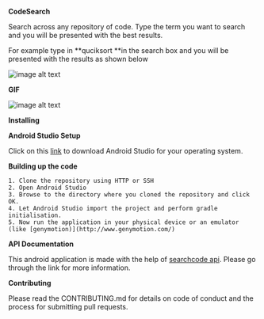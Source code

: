 **CodeSearch**

Search across any repository of code. Type the term you want to search and you will be presented with the best results. 

For example type in **quciksort **in the search box and you will be presented with the results as shown below

![image alt text](image_0.jpg)

**GIF**

![image alt text](image_1.gif)

**Installing**

**Android Studio Setup**

Click on this [link](https://developer.android.com/studio/index.html#Installing) to download Android Studio for your operating system.

	

**Building up the code**

    1. Clone the repository using HTTP or SSH
    2. Open Android Studio
    3. Browse to the directory where you cloned the repository and click OK.
    4. Let Android Studio import the project and perform gradle initialisation.
    5. Now run the application in your physical device or an emulator (like [genymotion)](http://www.genymotion.com/)

**API Documentation**

This android application is made with the help of [searchcode api](https://searchcode.com/api/). Please go through the link for more information.

**Contributing**

Please read the CONTRIBUTING.md for details on code of conduct and the process for submitting pull requests.


